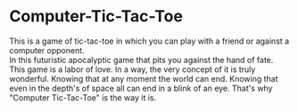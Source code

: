 # Computer-Tic-Tac-Toe

This is a game of tic-tac-toe in which you can play with a friend or against a computer opponent.  
In this futuristic apocalyptic game that pits you against the hand of fate. This game is a labor
of love. In a way, the very concept of it is truly wonderful. Knowing that at any moment the world
can end. Knowing that even in the depth's of space all can end in a blink of an eye. That's why
"Computer Tic-Tac-Toe" is the way it is. 
